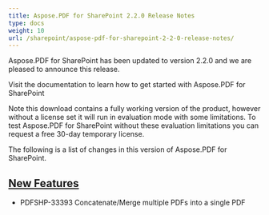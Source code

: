 ```yaml
---
title: Aspose.PDF for SharePoint 2.2.0 Release Notes
type: docs
weight: 10
url: /sharepoint/aspose-pdf-for-sharepoint-2-2-0-release-notes/
---
```


Aspose.PDF for SharePoint has been updated to version 2.2.0 and we are pleased to announce this release.

Visit the documentation to learn how to get started with Aspose.PDF for SharePoint

Note this download contains a fully working version of the product, however without a license set it will run in evaluation mode with some limitations. To test Aspose.PDF for SharePoint without these evaluation limitations you can request a free 30-day temporary license.

The following is a list of changes in this version of Aspose.PDF for SharePoint.
## <ins>**New Features**
- PDFSHP-33393 Concatenate/Merge multiple PDFs into a single PDF
